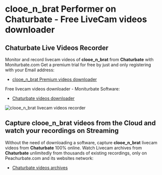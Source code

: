 # clooe_n_brat Performer on Chaturbate - Free LiveCam videos downloader

## Chaturbate Live Videos Recorder

Monitor and record livecam videos of **clooe_n_brat** from **Chaturbate** with Moniturbate.com
Get a premium trial for free by just and only registering with your Email address:
* [clooe_n_brat Premium videos downloader](https://moniturbate.com/request-demo-licence-key.html)

Free livecam videos downloader - Moniturbate Software:
* [Chaturbate videos downloader](https://moniturbate.com/moniturbate-download-software.html)

![clooe_n_brat livecam videos recorder](https://peachurnet.com/templates/moniturbate-software.png)


## Capture clooe_n_brat videos from the Cloud and watch your recordings on Streaming

Without the need of downloading a software, capture **clooe_n_brat** livecam videos from **Chaturbate** 100% online.
Watch Livecam archives from **Chaturbate** unlimitedly from thousands of existing recordings, only on Peachurbate.com and its websites network:
* [Chaturbate videos archives](https://peachurnet.com/)